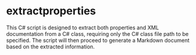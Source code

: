 # extractproperties

This C# script is designed to extract both properties and XML documentation from a C# class, requiring only the C# class file path to be specified. The script will then proceed to generate a Markdown document based on the extracted information.
